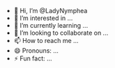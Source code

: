 - 👋 Hi, I’m @LadyNymphea
- 👀 I’m interested in ...
- 🌱 I’m currently learning ...
- 💞️ I’m looking to collaborate on ...
- 📫 How to reach me ...
- 😄 Pronouns: ...
- ⚡ Fun fact: ...

<!---
LadyNymphea/LadyNymphea is a ✨ special ✨ repository because its `README.md` (this file) appears on your GitHub profile.
You can click the Preview link to take a look at your changes.
--->
